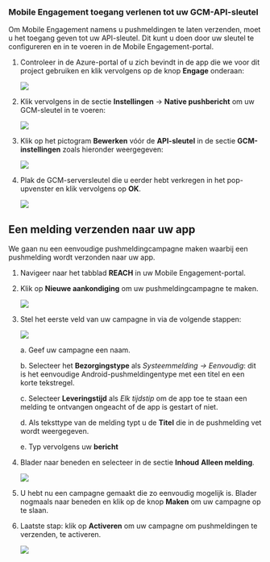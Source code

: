 ### <a name="grant-mobile-engagement-access-to-your-gcm-api-key"></a>Mobile Engagement toegang verlenen tot uw GCM-API-sleutel

Om Mobile Engagement namens u pushmeldingen te laten verzenden, moet u het toegang geven tot uw API-sleutel. Dit kunt u doen door uw sleutel te configureren en in te voeren in de Mobile Engagement-portal.

1. Controleer in de Azure-portal of u zich bevindt in de app die we voor dit project gebruiken en klik vervolgens op de knop **Engage** onderaan:

    ![](./media/mobile-engagement-create-app-in-portal-new/engage-button.png)

2. Klik vervolgens in de sectie **Instellingen** -> **Native pushbericht** om uw GCM-sleutel in te voeren:

    ![](./media/mobile-engagement-android-send-push/engagement-portal.png)

3. Klik op het pictogram **Bewerken** vóór de **API-sleutel** in de sectie **GCM-instellingen** zoals hieronder weergegeven:

    ![](./media/mobile-engagement-android-send-push/native-push-settings.png)

4. Plak de GCM-serversleutel die u eerder hebt verkregen in het pop-upvenster en klik vervolgens op **OK**.

    ![](./media/mobile-engagement-android-send-push/api-key.png)

## <a id="send"></a>Een melding verzenden naar uw app

We gaan nu een eenvoudige pushmeldingcampagne maken waarbij een pushmelding wordt verzonden naar uw app.

1. Navigeer naar het tabblad **REACH** in uw Mobile Engagement-portal.

2. Klik op **Nieuwe aankondiging** om uw pushmeldingcampagne te maken.

    ![](./media/mobile-engagement-android-send-push/new-announcement.png)
3. Stel het eerste veld van uw campagne in via de volgende stappen:

    ![](./media/mobile-engagement-android-send-push/campaign-first-params.png)

    a. Geef uw campagne een naam.

    b. Selecteer het **Bezorgingstype** als *Systeemmelding -> Eenvoudig*: dit is het eenvoudige Android-pushmeldingentype met een titel en een korte tekstregel.

    c. Selecteer **Leveringstijd** als *Elk tijdstip* om de app toe te staan een melding te ontvangen ongeacht of de app is gestart of niet.

    d. Als teksttype van de melding typt u de **Titel** die in de pushmelding vet wordt weergegeven.

    e. Typ vervolgens uw **bericht**
4. Blader naar beneden en selecteer in de sectie **Inhoud** **Alleen melding**.

    ![](./media/mobile-engagement-android-send-push/campaign-content.png)
5. U hebt nu een campagne gemaakt die zo eenvoudig mogelijk is. Blader nogmaals naar beneden en klik op de knop **Maken** om uw campagne op te slaan.
6. Laatste stap: klik op **Activeren** om uw campagne om pushmeldingen te verzenden, te activeren.
   
    ![](./media/mobile-engagement-android-send-push/campaign-activate.png)

